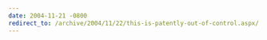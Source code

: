```yaml
---
date: 2004-11-21 -0800
redirect_to: /archive/2004/11/22/this-is-patently-out-of-control.aspx/
---
```

